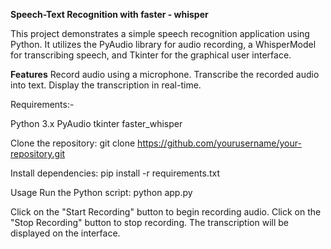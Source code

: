 **Speech-Text Recognition with faster - whisper**

This project demonstrates a simple speech recognition application using Python. It utilizes the PyAudio library for audio recording, 
a WhisperModel for transcribing speech, and Tkinter for the graphical user interface.


**Features**
Record audio using a microphone.
Transcribe the recorded audio into text.
Display the transcription in real-time.


Requirements:-

Python 3.x
PyAudio
tkinter
faster_whisper


Clone the repository:
git clone https://github.com/yourusername/your-repository.git


Install dependencies:
pip install -r requirements.txt

Usage
Run the Python script:
python app.py

Click on the "Start Recording" button to begin recording audio.
Click on the "Stop Recording" button to stop recording.
The transcription will be displayed on the interface.
